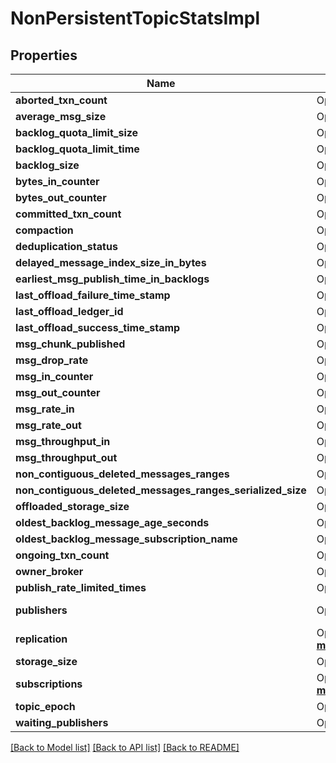 # NonPersistentTopicStatsImpl

## Properties

Name | Type | Description | Notes
------------ | ------------- | ------------- | -------------
**aborted_txn_count** | Option<**i64**> |  | [optional]
**average_msg_size** | Option<**f64**> |  | [optional]
**backlog_quota_limit_size** | Option<**i64**> |  | [optional]
**backlog_quota_limit_time** | Option<**i64**> |  | [optional]
**backlog_size** | Option<**i64**> |  | [optional]
**bytes_in_counter** | Option<**i64**> |  | [optional]
**bytes_out_counter** | Option<**i64**> |  | [optional]
**committed_txn_count** | Option<**i64**> |  | [optional]
**compaction** | Option<[**models::CompactionStatsImpl**](CompactionStatsImpl.md)> |  | [optional]
**deduplication_status** | Option<**String**> |  | [optional]
**delayed_message_index_size_in_bytes** | Option<**i64**> |  | [optional]
**earliest_msg_publish_time_in_backlogs** | Option<**i64**> |  | [optional]
**last_offload_failure_time_stamp** | Option<**i64**> |  | [optional]
**last_offload_ledger_id** | Option<**i64**> |  | [optional]
**last_offload_success_time_stamp** | Option<**i64**> |  | [optional]
**msg_chunk_published** | Option<**bool**> |  | [optional]
**msg_drop_rate** | Option<**f64**> |  | [optional]
**msg_in_counter** | Option<**i64**> |  | [optional]
**msg_out_counter** | Option<**i64**> |  | [optional]
**msg_rate_in** | Option<**f64**> |  | [optional]
**msg_rate_out** | Option<**f64**> |  | [optional]
**msg_throughput_in** | Option<**f64**> |  | [optional]
**msg_throughput_out** | Option<**f64**> |  | [optional]
**non_contiguous_deleted_messages_ranges** | Option<**i32**> |  | [optional]
**non_contiguous_deleted_messages_ranges_serialized_size** | Option<**i32**> |  | [optional]
**offloaded_storage_size** | Option<**i64**> |  | [optional]
**oldest_backlog_message_age_seconds** | Option<**i64**> |  | [optional]
**oldest_backlog_message_subscription_name** | Option<**String**> |  | [optional]
**ongoing_txn_count** | Option<**i64**> |  | [optional]
**owner_broker** | Option<**String**> |  | [optional]
**publish_rate_limited_times** | Option<**i64**> |  | [optional]
**publishers** | Option<[**Vec<models::NonPersistentPublisherStats>**](NonPersistentPublisherStats.md)> |  | [optional][readonly]
**replication** | Option<[**std::collections::HashMap<String, models::NonPersistentReplicatorStats>**](NonPersistentReplicatorStats.md)> |  | [optional][readonly]
**storage_size** | Option<**i64**> |  | [optional]
**subscriptions** | Option<[**std::collections::HashMap<String, models::NonPersistentSubscriptionStats>**](NonPersistentSubscriptionStats.md)> |  | [optional][readonly]
**topic_epoch** | Option<**i64**> |  | [optional]
**waiting_publishers** | Option<**i32**> |  | [optional]

[[Back to Model list]](../README.md#documentation-for-models) [[Back to API list]](../README.md#documentation-for-api-endpoints) [[Back to README]](../README.md)


